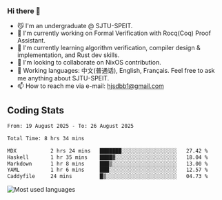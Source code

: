 ### Hi there 👋

<!--
**definfo/definfo** is a ✨ _special_ ✨ repository because its `README.md` (this file) appears on your GitHub profile.

Here are some ideas to get you started:

- 🔭 I’m currently working on ...
- 🌱 I’m currently learning ...
- 👯 I’m looking to collaborate on ...
- 🤔 I’m looking for help with ...
- 💬 Ask me about ...
- 📫 How to reach me: ...
- 😄 Pronouns: ...
- ⚡ Fun fact: ...
-->

- 😼 I'm an undergraduate @ SJTU-SPEIT.
- 🔭 I'm currently working on Formal Verification with Rocq(Coq) Proof Assistant.
- 🌱 I'm currently learning algorithm verification, compiler design & implementation, and Rust dev skills.
- 👯 I'm looking to collaborate on NixOS contribution.
- 💬 Working languages: 中文(普通话), English, Français. Feel free to ask me anything about SJTU-SPEIT.
- 📫 How to reach me via e-mail: hjsdbb1@gmail.com

## Coding Stats

<!--START_SECTION:waka-->

```txt
From: 19 August 2025 - To: 26 August 2025

Total Time: 8 hrs 34 mins

MDX           2 hrs 24 mins   ███████░░░░░░░░░░░░░░░░░░   27.42 %
Haskell       1 hr 35 mins    ████▓░░░░░░░░░░░░░░░░░░░░   18.04 %
Markdown      1 hr 8 mins     ███▒░░░░░░░░░░░░░░░░░░░░░   13.00 %
YAML          1 hr 6 mins     ███░░░░░░░░░░░░░░░░░░░░░░   12.57 %
Caddyfile     24 mins         █▒░░░░░░░░░░░░░░░░░░░░░░░   04.73 %
```

<!--END_SECTION:waka-->

![Most used languages](https://github-readme-stats.vercel.app/api/top-langs/?username=definfo&layout=donut&theme=dracula&exclude_repo=xv6-labs-2023)
